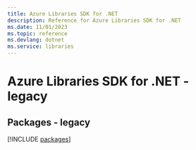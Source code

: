 ```yaml
---
title: Azure Libraries SDK for .NET
description: Reference for Azure Libraries SDK for .NET
ms.date: 11/01/2023
ms.topic: reference
ms.devlang: dotnet
ms.service: libraries
---
```

# Azure Libraries SDK for .NET - legacy
## Packages - legacy
[!INCLUDE [packages](libraries-index.md)]